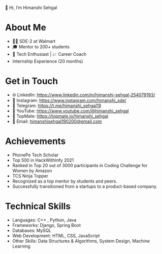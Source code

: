 👋 Hi, I’m Himanshi Sehgal

# About Me
- 👩‍💻 SDE-2 at Walmart
- 🎓 Mentor to 200+ students
- 🔧 Tech Enthusiast | 📈 Career Coach
- Internship Experience (20 months)

# Get in Touch
- 🌐 LinkedIn: https://www.linkedin.com/in/himanshi-sehgal-254079193/
- 📸 Instagram: https://www.instagram.com/himanshi_sde/
- 📲 Telegram: https://t.me/himanshi_sehgal19
- 🎥 YouTube: https://www.youtube.com/@himanshi_sehgal
- 💼 TopMate: https://topmate.io/himanshi_sehgal
- 📩 Email: himanshisehgal190200@gmail.com

# Achievements
- PhonePe Tech Scholar
- Top 500 in HackWithInfy 2021
- Ranked in Top 20 out of 3000 participants in Coding Challenge for Women by Amazon
- TCS Ninja Topper
- Recognized as a top mentor by students and peers.
- Successfully transitioned from a startups to a product-based company.

# Technical Skills
- Languages: C++ , Python, Java
- Frameworks: Django, Spring Boot
- Databases: MySQL
- Web Development: HTML, CSS, JavaScript
- Other Skills:  Data Structures & Algorithms, System Design, Machine Learning


